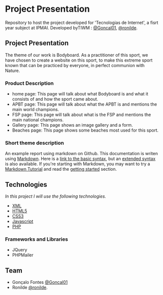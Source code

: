 # Project Presentation

Repository to host the project developed for 'Tecnologias de Internet', a fisrt year subject at IPMAI. Developed byTIWM : [@Goncal01](https://github.com/Goncal01), [@ronilde](https://github.com/ronilde).

## Project Presentation
The theme of our work is Bodyboard. As a practitioner of this sport, we have chosen to create a website on this sport, to make this extreme sport known that can be practiced by everyone, in perfect communion with Nature.

### Product Description 
* home page: This page will talk about what Bodyboard is and what it consists of and how the sport came about. 
* APBT page: This page will talk about what the APBT is and mentions the main world champions. 
* FSP page: This page will talk about what is the FSP and mentions the main national champions. 
* Gallery page: This page shows an image gallery and a form.
* Beaches page: This page shows some beaches most used for this sport.
### Short theme description

An example report using markdown on Github. This documentation is writen using [Markdown](https://www.markdownguide.org/). Here is a [link to the basic syntax](https://www.markdownguide.org/basic-syntax), but an [extended syntax](https://www.markdownguide.org/extended-syntax/) is also available. If you're starting with Markdown, you may want to try a [Markdown Tutorial](https://www.markdowntutorial.com/) and read the [getting started](https://www.markdownguide.org/getting-started/) section.

## Technologies

_In this project I will use the following technologies._
* [XML](https://www.w3.org/standards/xml/core.html)
* [HTML5](https://www.w3.org/TR/html52/)
* [CSS3](https://www.w3.org/TR/2001/WD-css3-roadmap-20010523/)
* [Javascript](https://www.javascript.com/)
* [PHP](https://www.php.net/)

### Frameworks and Libraries

* JQuery
* PHPMailer


## Team
* Gonçalo Fontes [@Goncal01](https://github.com/Goncal01)
* Ronilde [@ronilde](https://github.com/ronilde).
